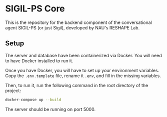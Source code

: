 # SIGIL-PS Core
This is the repository for the backend component of the conversational agent SIGIL-PS (or just Sigil), developed by NAU's RESHAPE Lab.

## Setup
The server and database have been containerized via Docker. You will need to have Docker installed to run it.

Once you have Docker, you will have to set up your environment variables. Copy the `.env.template` file, rename it `.env`, and fill in the missing variables.

Then, to run it, run the following command in the root directory of the project:

```bash
docker-compose up --build
```

The server should be running on port 5000.